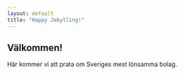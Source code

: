 ```yaml
---
layout: default
title: "Happy Jekylling!"
---
```


## Välkommen!

Här kommer vi att prata om Sveriges mest lönsamma bolag.
